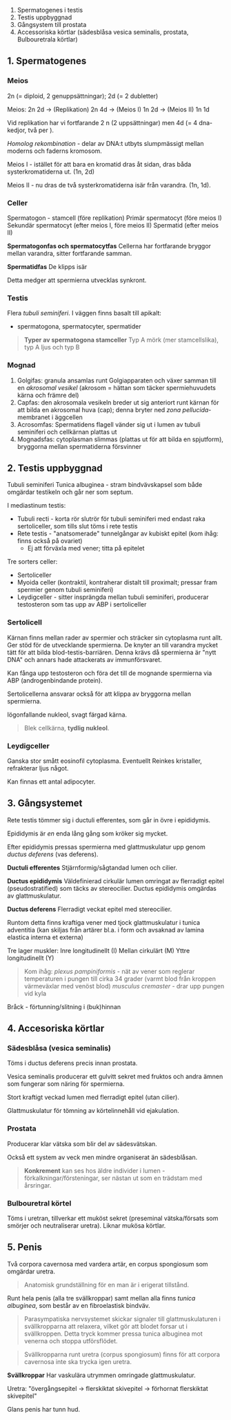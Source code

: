 1. Spermatogenes i testis
2. Testis uppbyggnad
3. Gångsystem till prostata
4. Accessoriska körtlar (sädesblåsa vesica seminalis, prostata, Bulbouretrala körtlar)


## 1. Spermatogenes
### Meios
2n (= diploid, 2 genuppsättningar); 2d (= 2 dubletter)

Meios:
2n 2d -> (Replikation) 2n 4d -> (Meios I) 1n 2d -> (Meios II) 1n 1d

Vid replikation har vi fortfarande 2 n (2 uppsättningar) men 4d (= 4 dna-kedjor, två per ).

*Homolog rekombination* - delar av DNA:t utbyts slumpmässigt mellan moderns och faderns kromosom.

Meios I - istället för att bara en kromatid dras åt sidan, dras båda systerkromatiderna ut. (1n, 2d)

Meios II - nu dras de två systerkromatiderna isär från varandra. (1n, 1d).
### Celler
Spermatogon - stamcell (före replikation)
Primär spermatocyt (före meios I)
Sekundär spermatocyt (efter meios I, före meios II)
Spermatid (efter meios II)

**Spermatogonfas och spermatocytfas**
Cellerna har fortfarande bryggor mellan varandra, sitter fortfarande samman.

**Spermatidfas**
De klipps isär

Detta medger att spermierna utvecklas synkront.
### Testis
Flera *tubuli seminiferi*. I väggen finns basalt till apikalt:
- spermatogona, spermatocyter, spermatider

> **Typer av spermatogona stamceller**
> Typ A mörk (mer stamcellslika), typ A ljus och typ B

### Mognad
1. Golgifas: granula ansamlas runt Golgiapparaten och växer samman till en *akrosomal vesikel* (akrosom = hättan som täcker spermiehuvudets kärna och främre del)
2. Capfas: den akrosomala vesikeln breder ut sig anteriort runt kärnan för att bilda en akrosomal huva (cap); denna bryter ned *zona pellucida*-membranet i äggcellen
3. Acrosomfas: Spermatidens flagell vänder sig ut i lumen av tubuli seminiferi och cellkärnan plattas ut
4. Mognadsfas: cytoplasman slimmas (plattas ut för att bilda en spjutform), bryggorna mellan spermatiderna försvinner

## 2. Testis uppbyggnad
Tubuli seminiferi
Tunica albuginea - stram bindvävskapsel som både omgärdar testikeln och går ner som septum.

I mediastinum testis:
- Tubuli recti - korta rör slutrör för tubuli seminiferi med endast raka sertoliceller, som tills slut töms i rete testis
- Rete testis - "anatsomerade" tunnelgångar av kubiskt epitel (kom ihåg: finns också på ovariet)
	- Ej att förväxla med vener; titta på epitelet

Tre sorters celler:
- Sertoliceller
- Myoida celler (kontraktil, kontraherar distalt till proximalt; pressar fram spermier genom tubuli seminiferi)
- Leydigceller - sitter insprängda mellan tubuli seminiferi, producerar testosteron som tas upp av ABP i sertoliceller

### Sertolicell
Kärnan finns mellan rader av spermier och sträcker sin cytoplasma runt allt. Ger stöd för de utvecklande spermierna. De knyter an till varandra mycket tätt för att bilda blod-testis-barriären. Denna krävs då spermierna är "nytt DNA" och annars hade attackerats av immunförsvaret.

Kan fånga upp testosteron och föra det till de mognande spermierna via ABP (androgenbindande protein).

Sertolicellerna ansvarar också för att klippa av bryggorna mellan spermierna.

Iögonfallande nukleol, svagt färgad kärna.

> Blek cellkärna, **tydlig nukleol**.

### Leydigceller
Ganska stor smått eosinofil cytoplasma. Eventuellt Reinkes kristaller, refrakterar ljus något.

Kan finnas ett antal adipocyter.
## 3. Gångsystemet
Rete testis tömmer sig i ductuli efferentes, som går in övre i epididymis.

Epididymis är *en* enda lång gång som kröker sig mycket.

Efter epididymis pressas spermierna med glattmuskulatur upp genom *ductus deferens* (vas deferens).

**Ductuli efferentes**
Stjärnformig/sågtandad lumen och cilier.

**Ductus epididymis**
Väldefinierad cirkulär lumen omringat av flerradigt epitel (pseudostratified) som täcks av stereocilier. Ductus epididymis omgärdas av glattmuskulatur.

**Ductus deferens**
Flerradigt veckat epitel med stereocilier.

Runtom detta finns kraftiga vener med tjock glattmuskulatur i tunica adventitia (kan skiljas från artärer bl.a. i form och avsaknad av lamina elastica interna et externa)

Tre lager muskler:
Inre longitudinellt (I)
Mellan cirkulärt (M)
Yttre longitudinellt (Y)

> Kom ihåg:
> *plexus pampiniformis* - nät av vener som reglerar temperaturen i pungen till cirka 34 grader (varmt blod från kroppen värmeväxlar med venöst blod)
> *musculus cremaster* - drar upp pungen vid kyla

Bråck - förtunning/slitning i (buk)hinnan

## 4. Accesoriska körtlar
### Sädesblåsa (vesica seminalis)
Töms i ductus deferens precis innan prostata.

Vesica seminalis producerar ett gulvitt sekret med fruktos och andra ämnen som fungerar som näring för spermierna.

Stort kraftigt veckad lumen med flerradigt epitel (utan cilier).

Glattmuskulatur för tömning av körtelinnehåll vid ejakulation.
### Prostata
Producerar klar vätska som blir del av sädesvätskan.

Också ett system av veck men mindre organiserat än sädesblåsan.

> **Konkrement** kan ses hos äldre individer i lumen - förkalkningar/försteningar, ser nästan ut som en trädstam med årsringar.

### Bulbouretral körtel
Töms i uretran, tillverkar ett muköst sekret (preseminal vätska/försats som smörjer och neutraliserar uretra). Liknar mukösa körtlar.

## 5. Penis
Två corpora cavernosa med vardera artär, en corpus spongiosum som omgärdar uretra.

> Anatomisk grundställning för en man är i erigerat tillstånd.

Runt hela penis (alla tre svällkroppar) samt mellan alla finns *tunica albuginea*, som består av en fibroelastisk bindväv.

> Parasympatiska nervsystemet skickar signaler till glattmuskulaturen i svällkropparna att relaxera, vilket gör att blodet forsar ut i svällkroppen. Detta tryck kommer pressa tunica albuginea mot venerna och stoppa utförsflödet.

> Svällkropparna runt uretra (corpus spongiosum) finns för att corpora cavernosa inte ska trycka igen uretra.

**Svällkroppar**
Har vaskulära utrymmen omringade glattmuskulatur.

Uretra: "övergångsepitel -> flerskiktat skivepitel -> förhornat flerskiktat skivepitel"

Glans penis har tunn hud.